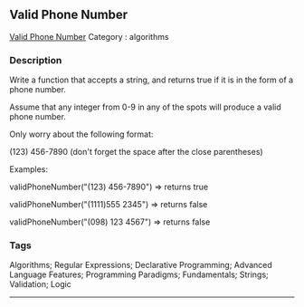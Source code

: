 ## Valid Phone Number
[Valid Phone Number](https://www.codewars.com/kata/valid-phone-number)
Category : algorithms

### Description
Write a function that accepts a string, and returns true if it is in the form of a phone number. 

Assume that any integer from 0-9 in any of the spots will produce a valid phone number.



Only worry about the following format:


(123) 456-7890   (don't forget the space after the close parentheses) 

 


Examples:


validPhoneNumber("(123) 456-7890")  =>  returns true


validPhoneNumber("(1111)555 2345")  => returns false


validPhoneNumber("(098) 123 4567")  => returns false

### Tags
Algorithms; Regular Expressions; Declarative Programming; Advanced Language Features; Programming Paradigms; Fundamentals; Strings; Validation; Logic

- - -
